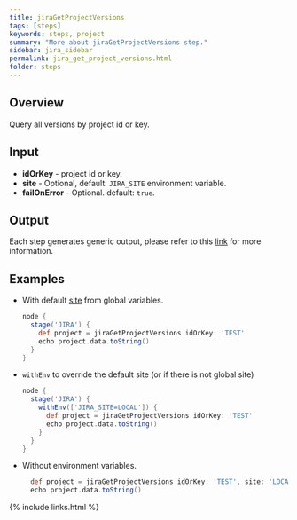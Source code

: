 ```yaml
---
title: jiraGetProjectVersions
tags: [steps]
keywords: steps, project
summary: "More about jiraGetProjectVersions step."
sidebar: jira_sidebar
permalink: jira_get_project_versions.html
folder: steps
---
```


## Overview

Query all versions by project id or key.

## Input

* **idOrKey** - project id or key.
* **site** - Optional, default: `JIRA_SITE` environment variable.
* **failOnError** - Optional. default: `true`.

## Output

Each step generates generic output, please refer to this [link](config.html#common-response--error-handling) for more information.

## Examples

* With default [site](config#environment-variables) from global variables.

  ```groovy
  node {
    stage('JIRA') {
      def project = jiraGetProjectVersions idOrKey: 'TEST'
      echo project.data.toString()
    }
  }
  ```
* `withEnv` to override the default site (or if there is not global site)

  ```groovy
  node {
    stage('JIRA') {
      withEnv(['JIRA_SITE=LOCAL']) {
        def project = jiraGetProjectVersions idOrKey: 'TEST'
        echo project.data.toString()
      }
    }
  }
  ```
* Without environment variables.

  ```groovy
    def project = jiraGetProjectVersions idOrKey: 'TEST', site: 'LOCAL'
    echo project.data.toString()
  ```

{% include links.html %}
